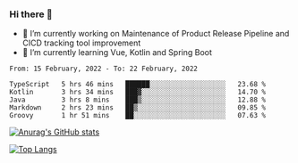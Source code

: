 ### Hi there 👋

- 🔭 I’m currently working on Maintenance of Product Release Pipeline and CICD tracking tool improvement
- 🌱 I’m currently learning Vue, Kotlin and Spring Boot

<!--START_SECTION:waka-->
```text
From: 15 February, 2022 - To: 22 February, 2022

TypeScript   5 hrs 46 mins   ██████░░░░░░░░░░░░░░░░░░░   23.68 % 
Kotlin       3 hrs 34 mins   ███▓░░░░░░░░░░░░░░░░░░░░░   14.70 % 
Java         3 hrs 8 mins    ███▒░░░░░░░░░░░░░░░░░░░░░   12.88 % 
Markdown     2 hrs 23 mins   ██▒░░░░░░░░░░░░░░░░░░░░░░   09.85 % 
Groovy       1 hr 51 mins    ██░░░░░░░░░░░░░░░░░░░░░░░   07.63 % 
```
<!--END_SECTION:waka-->

[![Anurag's GitHub stats](https://github-readme-stats.vercel.app/api?username=yunhao981&show_icons=true&theme=solarized-dark)](https://github.com/anuraghazra/github-readme-stats)

[![Top Langs](https://github-readme-stats.vercel.app/api/top-langs/?username=yunhao981&theme=solarized-dark&layout=compact)](https://github.com/anuraghazra/github-readme-stats)

<!--
**yunhao981/yunhao981** is a ✨ _special_ ✨ repository because its `README.md` (this file) appears on your GitHub profile.

Here are some ideas to get you started:

- 🔭 I’m currently working on Maintenance of Release Pipeline and CICD tracking tool improvement
- 🌱 I’m currently learning Vue, Kotlin and Spring Boot
- 👯 I’m looking to collaborate on ...
- 🤔 I’m looking for help with ...
- 💬 Ask me about ...
- 📫 How to reach me: ...
- 😄 Pronouns: ...
- ⚡ Fun fact: ...
-->


